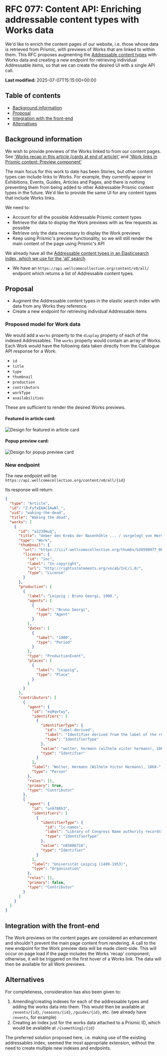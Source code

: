 # RFC 077: Content API: Enriching addressable content types with Works data

We'd like to enrich the content pages of our website, i.e. those whose data is retrieved from Prismic, with previews of Works that are linked to within them. This RFC proposes augmenting the [Addressable content types](https://github.com/wellcomecollection/docs/tree/main/rfcs/062-content-api-all-search#addressable-content-types) with Works data and creating a new endpoint for retrieving individual Addressable items, so that we can create the desired UI with a single API call.

**Last modified:** 2025-07-07T15:15:00+00:00

## Table of contents

- [Background information](#background-information)
- [Proposal](#proposal)
- [Integration with the front-end](#integration-with-the-front-end)
- [Alternatives](#alternatives)

## Background information

We wish to provide previews of the Works linked to from our content pages. See ['Works recap in this article (cards at end of article)'](https://github.com/wellcomecollection/wellcomecollection.org/issues/12065) and ['Work links in Prismic content: Preview component'](https://github.com/wellcomecollection/wellcomecollection.org/milestone/86)

The main focus for this work to date has been Stories, but other content types can include links to Works. For example, they currently appear in Exhibitions, Events, Guides, Articles and Pages, and there is nothing preventing them from being added to other Addressable Prismic content types in the future. We'd like to provide the same UI for any content types that include Works links.

We need to:

- Account for all the possible Addressable Prismic content types
- Retrieve the data to display the Work previews with as few requests as possible
- Retrieve only the data necessary to display the Work previews
- Keep using Prismic's preview functionality, so we will still render the main content of the page using Prismic's API

We already have all the [Addressable content types in an Elasticsearch index, which we use for the 'all' search](https://github.com/wellcomecollection/docs/blob/main/rfcs/062-content-api-all-search/README.md).

- We have an `https://api.wellcomecollection.org/content/v0/all/` endpoint which returns a list of Addressable content types.

## Proposal

- Augment the Addressable content types in the elastic search index with data from any Works they reference
- Create a new endpoint for retrieving individual Addressable items

### Proposed model for Work data

We would add a `works` property to the `display` property of each of the indexed Addressables. The `works` property would contain an array of Works. Each Work would have the following data taken directly from the Catalogue API response for a Work:

- `id`
- `title`
- `type`
- `thumbnail`
- `production`
- `contributors`
- `workType`
- `availabilities`

These are sufficient to render the desired Works previews.

#### Featured in article card:

<img src="./assets/featured-in-article-card.png" alt="Design for featured in article card" />

#### Popup preview card:

<img src="./assets/popup-preview-card.png" alt="Design for popup preview card" />

### New endpoint

The new endpoint will be `https://api.wellcomecollection.org/content/v0/all/{id}`

Its response will return:

```json
{
  "type": "Article",
  "id": "Z-FyfxEAACIAwNl_",
  "uid": "waking-the-dead",
  "title": "Waking the dead",
  "works": [
    {
      "id": "a2239muq",
      "title": "Ueber den Krebs der Nasenhöhle ... / vorgelegt von Hermann Wolter.",
      "type": "Work",
      "thumbnail": {
        "url": "https://iiif.wellcomecollection.org/thumbs/b30598977_0001.jp2/full/!200,200/0/default.jpg",
        "license": {
          "id": "inc",
          "label": "In copyright",
          "url": "http://rightsstatements.org/vocab/InC/1.0/",
          "type": "License"
        }
      },
      "production": [
        {
          "label": "Leipzig : Bruno Georgi, 1900.",
          "agents": [
            {
              "label": "Bruno Georgi",
              "type": "Agent"
            }
          ],
          "dates": [
            {
              "label": "1900",
              "type": "Period"
            }
          ],
          "type": "ProductionEvent",
          "places": [
            {
              "label": "Leipzig",
              "type": "Place"
            }
          ]
        }
      ],
      "contributors": [
        {
          "agent": {
            "id": "eq9qvtwy",
            "identifiers": [
              {
                "identifierType": {
                  "id": "label-derived",
                  "label": "Identifier derived from the label of the referent",
                  "type": "IdentifierType"
                },
                "value": "wolter, hermann (wilhelm victor hermann), 1868-",
                "type": "Identifier"
              }
            ],
            "label": "Wolter, Hermann (Wilhelm Victor Hermann), 1868-",
            "type": "Person"
          },
          "roles": [],
          "primary": true,
          "type": "Contributor"
        },
        {
          "agent": {
            "id": "un9788h3",
            "identifiers": [
              {
                "identifierType": {
                  "id": "lc-names",
                  "label": "Library of Congress Name authority records",
                  "type": "IdentifierType"
                },
                "value": "n85086716",
                "type": "Identifier"
              }
            ],
            "label": "Universität Leipzig (1409-1953)",
            "type": "Organisation"
          },
          "roles": [],
          "primary": false,
          "type": "Contributor"
        }
      ]
    }
  ]
}
```

## Integration with the front-end

The Work previews on the content pages are considered an enhancement and shouldn't prevent the main page content from rendering. A call to the new endpoint for the Work preview data will be made client-side. This will occur on page load if the page includes the Works 'recap' component; otherwise, it will be triggered on the first hover of a Works link. The data will then be available for all Work previews.

## Alternatives

For completeness, consideration has also been given to:

1. Amending/creating indexes for each of the addressable types and adding the works data into them. This would then be available at `/events/{id}`, `/seasons/{id}`, `/guides/{id}`, etc. (we already have `/events`, for example)
2. Creating an index just for the works data attached to a Prismic ID, which would be available at `/{something}/{id}`

The preferred solution proposed here, i.e. making use of the existing addressables index, seemed the most appropriate extension, without the need to create multiple new indexes and endpoints.
